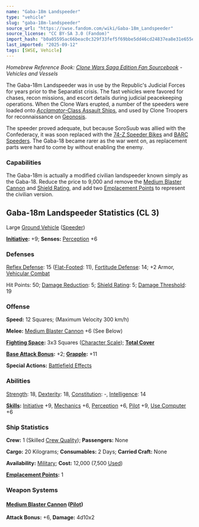 ```yaml
---
name: "Gaba-18m Landspeeder"
type: "vehicle"
slug: "gaba-18m-landspeeder"
source_url: "https://swse.fandom.com/wiki/Gaba-18m_Landspeeder"
source_license: "CC BY-SA 3.0 (Fandom)"
import_hash: "b0a05595ac66beac0c329f33fef5f69bbe5dd46cd24837ea8e31e655e515111e"
last_imported: "2025-09-12"
tags: [SWSE, Vehicle]
---
```

*Homebrew Reference Book: [Clone Wars Saga Edition Fan Sourcebook](https://swse.fandom.com/wiki/Clone_Wars_Saga_Edition_Fan_Sourcebook) - Vehicles and Vessels*

The Gaba-18m Landspeeder was in use by the Republic's Judicial Forces for years prior to the Separatist crisis. The fast vehicles were favored for chases, recon missions, and escort details during judicial peacekeeping operations. When the Clone Wars erupted, a number of the speeders were loaded onto [*Acclamator*-Class Assault Ships](https://swse.fandom.com/wiki/Acclamator-Class_Assault_Ships), and used by Clone Troopers for reconnaissance on [Geonosis](https://swse.fandom.com/wiki/Geonosis).

The speeder proved adequate, but because SoroSuub was allied with the Confederacy, it was soon replaced with the [74-Z Speeder Bikes](https://swse.fandom.com/wiki/74-Z_Speeder_Bikes) and [BARC Speeders](https://swse.fandom.com/wiki/BARC_Speeders). The Gaba-18 became rarer as the war went on, as replacement parts were hard to come by without enabling the enemy.

### Capabilities
The Gaba-18m is actually a modified civilian landspeeder known simply as the Gaba-18. Reduce the price to 9,000 and remove the [Medium Blaster Cannon](https://swse.fandom.com/wiki/Medium_Blaster_Cannon) and [Shield Rating](https://swse.fandom.com/wiki/Shield_Rating), and add two [Emplacement Points](https://swse.fandom.com/wiki/Emplacement_Points) to represent the civilian version.

## Gaba-18m Landspeeder Statistics (CL 3)
Large [Ground Vehicle](https://swse.fandom.com/wiki/Ground_Vehicle) ([Speeder](https://swse.fandom.com/wiki/Speeder))

**[Initiative](https://swse.fandom.com/wiki/Initiative):** +9; **Senses:** [Perception](https://swse.fandom.com/wiki/Perception) +6
### Defenses
[Reflex Defense](https://swse.fandom.com/wiki/Reflex_Defense_(Vehicles)): 15 ([Flat-Footed](https://swse.fandom.com/wiki/Flat-Footed): 11), [Fortitude Defense](https://swse.fandom.com/wiki/Fortitude_Defense_(Vehicles)): 14; +2 Armor, [Vehicular Combat](https://swse.fandom.com/wiki/Vehicular_Combat)

Hit Points: 50; [Damage Reduction](https://swse.fandom.com/wiki/Damage_Reduction): 5; [Shield Rating](https://swse.fandom.com/wiki/Shield_Rating): 5; [Damage Threshold](https://swse.fandom.com/wiki/Damage_Threshold_(Vehicles)): 19
### Offense
**Speed:** 12 Squares; (Maximum Velocity 300 km/h)

**Melee:** [Medium Blaster Cannon](https://swse.fandom.com/wiki/Medium_Blaster_Cannon) +6 (See Below)

**[Fighting Space](https://swse.fandom.com/wiki/Fighting_Space):** 3x3 Squares ([Character Scale](https://swse.fandom.com/wiki/Character_Scale)); **[Total Cover](https://swse.fandom.com/wiki/Total_Cover)**

**[Base Attack Bonus](https://swse.fandom.com/wiki/Base_Attack_Bonus):** +2; **[Grapple](https://swse.fandom.com/wiki/Grapple):** +11

**Special Actions:** [Battlefield Effects](https://swse.fandom.com/wiki/Battlefield_Effects)
### Abilities
[Strength](https://swse.fandom.com/wiki/Strength): 18, [Dexterity](https://swse.fandom.com/wiki/Dexterity): 18, [Constitution](https://swse.fandom.com/wiki/Constitution): -, [Intelligence](https://swse.fandom.com/wiki/Intelligence): 14

**[Skills](https://swse.fandom.com/wiki/Skills):** [Initiative](https://swse.fandom.com/wiki/Initiative) +9, [Mechanics](https://swse.fandom.com/wiki/Mechanics) +6, [Perception](https://swse.fandom.com/wiki/Perception) +6, [Pilot](https://swse.fandom.com/wiki/Pilot) +9, [Use Computer](https://swse.fandom.com/wiki/Use_Computer) +6
### Ship Statistics
**Crew:** 1 (Skilled [Crew Quality](https://swse.fandom.com/wiki/Crew_Quality)); **Passengers:** None

**Cargo:** 20 Kilograms; **Consumables:** 2 Days; **Carried Craft:** None

**Availability:** [Military](https://swse.fandom.com/wiki/Military); **Cost:** 12,000 (7,500 [Used](https://swse.fandom.com/wiki/Used))

**[Emplacement Points](https://swse.fandom.com/wiki/Emplacement_Points):** 1
### Weapon Systems
#### **[Medium Blaster Cannon](https://swse.fandom.com/wiki/Medium_Blaster_Cannon) ([Pilot](https://swse.fandom.com/wiki/Pilot_(Vehicle_Combat)))**
**Attack Bonus:** +6, **Damage:** 4d10x2